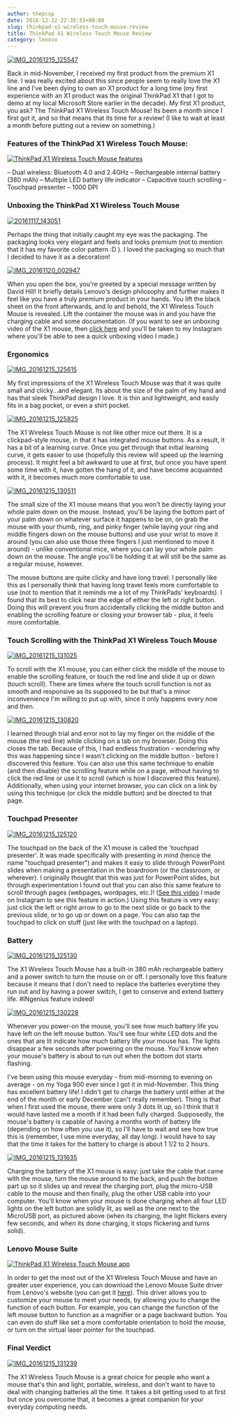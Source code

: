 ```yaml
---
author: thepcxp
date: 2016-12-22 22:35:53+00:00
slug: thinkpad-x1-wireless-touch-mouse-review
title: ThinkPad X1 Wireless Touch Mouse Review
category: lenovo
---
```

[![IMG_20161215_125547](https://c3.staticflickr.com/1/313/31642965922_c1c3562d81_z.jpg)](https://www.flickr.com/photos/24995561@N05/31642965922/in/dateposted-public/)

Back in mid-November, I received my first product from the premium X1 line. I was really excited about this since people seem to really love the X1 line and I've been dying to own an X1 product for a long time (my first experience with an X1 product was the original ThinkPad X1 that I got to demo at my local Microsoft Store earlier in the decade). My first X1 product, you ask? The ThinkPad X1 Wireless Touch Mouse! Its been a month since I first got it, and so that means that its time for a review! (I like to wait at least a month before putting out a review on something.)


### 




### Features of the ThinkPad X1 Wireless Touch Mouse:


[![ThinkPad X1 Wireless Touch Mouse features](https://c7.staticflickr.com/1/530/31773764166_13b926bf3a_z.jpg)](https://www.flickr.com/photos/24995561@N05/31773764166/in/dateposted-public/)

– Dual wireless: Bluetooth 4.0 and 2.4GHz
– Rechargeable internal battery (380 mAh)
– Multiple LED battery life indicator
– Capacitive touch scrolling – Touchpad presenter
– 1000 DPI




### Unboxing the ThinkPad X1 Wireless Touch Mouse


[![20161117_143051](https://c1.staticflickr.com/1/336/30969861104_7ed49704a9_z.jpg)](https://www.flickr.com/photos/24995561@N05/30969861104/in/dateposted-public/)

Perhaps the thing that initially caught my eye was the packaging. The packaging looks very elegant and feels and looks premium (not to mention that it has my favorite color pattern :D ). I loved the packaging so much that I decided to have it as a decoration!

[![IMG_20161120_002947](https://c7.staticflickr.com/1/644/31773141206_ed26ca7e36_z.jpg)](https://www.flickr.com/photos/24995561@N05/31773141206/in/dateposted-public/)

When you open the box, you're greeted by a special message written by David Hill! It briefly details Lenovo's design philosophy and further makes it feel like you have a truly premium product in your hands. You lift the black sheet on the front afterwards, and lo and behold, the X1 Wireless Touch Mouse is revealed. Lift the container the mouse was in and you have the charging cable and some documentation. (If you want to see an unboxing video of the X1 mouse, then [click here](https://www.instagram.com/p/BNPu9K7D3G6/?taken-by=projekt61) and you'll be taken to my Instagram where you'll be able to see a quick unboxing video I made.)




### Ergonomics


[![IMG_20161215_125615](https://c6.staticflickr.com/1/723/31790370045_c3082ce3e0_z.jpg)](https://www.flickr.com/photos/24995561@N05/31790370045/in/dateposted-public/)

My first impressions of the X1 Wireless Touch Mouse was that it was quite small and clicky...and elegant. Its about the size of the palm of my hand and has that sleek ThinkPad design I love. It is thin and lightweight, and easily fits in a bag pocket, or even a shirt pocket.

[![IMG_20161215_125825](https://c2.staticflickr.com/1/573/31790356025_193463e0fa_z.jpg)](https://www.flickr.com/photos/24995561@N05/31790356025/in/dateposted-public/)

The X1 Wireless Touch Mouse is not like other mice out there. It is a clickpad-style mouse, in that it has integrated mouse buttons. As a result, it has a bit of a learning curve. Once you get through that initial learning curve, it gets easier to use (hopefully this review will speed up the learning process). It might feel a bit awkward to use at first, but once you have spent some time with it, have gotten the hang of it, and have become acquainted with it, it becomes much more comfortable to use.

[![IMG_20161215_130511](https://c1.staticflickr.com/1/552/31417790680_54b46a370d_z.jpg)](https://www.flickr.com/photos/24995561@N05/31417790680/in/dateposted-public/)

The small size of the X1 mouse means that you won't be directly laying your whole palm down on the mouse. Instead, you'll be laying the bottom part of your palm down on whatever surface it happens to be on, on grab the mouse with your thumb, ring, and pinky finger (while laying your ring and middle fingers down on the mouse buttons) and use your wrist to move it around (you can also use those three fingers I just mentioned to move it around) - unlike conventional mice, where you can lay your whole palm down on the mouse. The angle you'll be holding it at will still be the same as a regular mouse, however.

The mouse buttons are quite clicky and have long travel. I personally like this as I personally think that having long travel feels more comfortable to use (not to mention that it reminds me a lot of my ThinkPads' keyboards). I found that its best to click near the edge of either the left or right button. Doing this will prevent you from accidentally clicking the middle button and enabling the scrolling feature or closing your browser tab - plus, it feels more comfortable.




### Touch Scrolling with the ThinkPad X1 Wireless Touch Mouse


[![IMG_20161215_131025](https://c7.staticflickr.com/1/307/31753070646_0931534535_z.jpg)](https://www.flickr.com/photos/24995561@N05/31753070646/in/dateposted-public/)

To scroll with the X1 mouse, you can either click the middle of the mouse to enable the scrolling feature, or touch the red line and slide it up or down (touch scroll). There are times where the touch scroll function is not as smooth and responsive as its supposed to be but that's a minor inconvenience I'm willing to put up with, since it only happens every now and then.

[![IMG_20161215_130820](https://c6.staticflickr.com/1/357/31673868901_e4e8b63663_z.jpg)](https://www.flickr.com/photos/24995561@N05/31673868901/in/dateposted-public/)

I learned through trial and error not to lay my finger on the middle of the mouse (the red line) while clicking on a tab on my browser. Doing this closes the tab. Because of this, I had endless frustration - wondering why this was happening since I wasn't clicking on the middle button - before I discovered this feature. You can also use this same technique to enable (and then disable) the scrolling feature while on a page, without having to click the red line or use it to scroll (which is how I discovered this feature). Additionally, when using your internet browser, you can click on a link by using this technique (or click the middle button) and be directed to that page.




### Touchpad Presenter


[![IMG_20161215_125120](https://c2.staticflickr.com/1/268/31673858881_8c06dedae8_z.jpg)](https://www.flickr.com/photos/24995561@N05/31673858881/in/dateposted-public/)

The touchpad on the back of the X1 mouse is called the 'touchpad presenter'. It was made specifically with presenting in mind (hence the name "touchpad presenter") and makes it easy to slide through PowerPoint slides when making a presentation in the boardroom (or the classroom, or wherever). I originally thought that this was just for PowerPoint slides, but through experimentation I found out that you can also this same feature to scroll through pages (webpages, wordpages, etc.)! ([See this video](https://www.instagram.com/p/BOVSLeLDNhV/?taken-by=projekt61) I made on Instagram to see this feature in action.) Using this feature is very easy: just click the left or right arrow to go to the next slide or go back to the previous slide, or to go up or down on a page. You can also tap the touchpad to click on stuff (just like with the touchpad on a laptop).




### Battery


[![IMG_20161215_125130](https://c8.staticflickr.com/1/483/30980741303_7a40b7e687_z.jpg)](https://www.flickr.com/photos/24995561@N05/30980741303/in/dateposted-public/)

The X1 Wireless Touch Mouse has a built-in 380 mAh rechargeable battery and a power switch to turn the mouse on or off. I personally love this feature because it means that I don't need to replace the batteries everytime they run out and by having a power switch, I get to conserve and extend battery life. #INgenius feature indeed!

[![IMG_20161215_130228](https://c3.staticflickr.com/1/512/31642969842_157ca500b9_z.jpg)](https://www.flickr.com/photos/24995561@N05/31642969842/in/dateposted-public/)

Whenever you power-on the mouse, you'll see how much battery life you have left on the left mouse button. You'll see four white LED dots and the ones that are lit indicate how much battery life your mouse has. The lights disappear a few seconds after powering on the mouse. You'll know when your mouse's battery is about to run out when the bottom dot starts flashing.

I've been using this mouse everyday - from mid-morning to evening on average - on my Yoga 900 ever since I got it in mid-November. This thing has excellent battery life! I didn't get to charge the battery until either at the end of the month or early December (can't really remember). Thing is that when I first used the mouse, there were only 3 dots lit up, so I think that it would have lasted me a month if it had been fully charged. Supposedly, the mouse's battery is capable of having a months worth of battery life (depending on how often you use it), so I'll have to wait and see how true this is (remember, I use mine everyday, all day long). I would have to say that the time it takes for the battery to charge is about 1 1/2 to 2 hours.

[![IMG_20161215_131635](https://c8.staticflickr.com/1/261/31790365695_0c29ce7674_z.jpg)](https://www.flickr.com/photos/24995561@N05/31790365695/in/dateposted-public/)

Charging the battery of the X1 mouse is easy: just take the cable that came with the mouse, turn the mouse around to the back, and push the bottom part up so it slides up and reveal the charging port, plug the micro-USB cable to the mouse and then finally, plug the other USB cable into your computer. You'll know when your mouse is done charging when all four LED lights on the left button are solidly lit, as well as the one next to the MicroUSB port, as pictured above (when its charging, the light flickers every few seconds, and when its done charging, it stops flickering and turns solid).




### Lenovo Mouse Suite


[![ThinkPad X1 Wireless Touch Mouse app](https://c7.staticflickr.com/1/571/31417785710_d2c89d084b_z.jpg)](https://www.flickr.com/photos/24995561@N05/31417785710/in/dateposted-public/)

In order to get the most out of the X1 Wireless Touch Mouse and have an greater user experience, you can download the Lenovo Mouse Suite driver from Lenovo's website (you can get it [here](http://www.lenovo.com/support/mice)). This driver allows you to customize your mouse to meet your needs, by allowing you to change the function of each button. For example, you can change the function of the left mouse button to function as a magnifier or a page backward button. You can even do stuff like set a more comfortable orientation to hold the mouse, or turn on the virtual laser pointer for the touchpad.




### Final Verdict


[![IMG_20161215_131239](https://c5.staticflickr.com/1/466/31417782660_e6ef1c4ca7_z.jpg)](https://www.flickr.com/photos/24995561@N05/31417782660/in/dateposted-public/)

The X1 Wireless Touch Mouse is a great choice for people who want a mouse that's thin and light, portable, wireless, and don't want to have to deal with changing batteries all the time. It takes a bit getting used to at first but once you overcome that, it becomes a great companion for your everyday computing needs.
